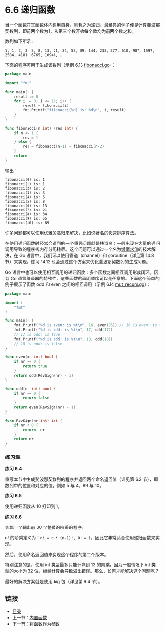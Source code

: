 # 6.6 递归函数

当一个函数在其函数体内调用自身，则称之为递归。最经典的例子便是计算斐波那契数列，即前两个数为1，从第三个数开始每个数均为前两个数之和。

数列如下所示：

	1, 1, 2, 3, 5, 8, 13, 21, 34, 55, 89, 144, 233, 377, 610, 987, 1597, 2584, 4181, 6765, 10946, …

下面的程序可用于生成该数列（示例 6.13 [fibonacci.go](examples/chapter_6/fibonacci.go)）：

```go
package main

import "fmt"

func main() {
	result := 0
	for i := 0; i <= 10; i++ {
		result = fibonacci(i)
		fmt.Printf("fibonacci(%d) is: %d\n", i, result)
	}
}

func fibonacci(n int) (res int) {
	if n <= 1 {
		res = 1
	} else {
		res = fibonacci(n-1) + fibonacci(n-2)
	}
	return
}
```

输出：

```
fibonacci(0) is: 1
fibonacci(1) is: 1
fibonacci(2) is: 2
fibonacci(3) is: 3
fibonacci(4) is: 5
fibonacci(5) is: 8
fibonacci(6) is: 13
fibonacci(7) is: 21
fibonacci(8) is: 34
fibonacci(9) is: 55
fibonacci(10) is: 89
```

许多问题都可以使用优雅的递归来解决，比如说著名的快速排序算法。

在使用递归函数时经常会遇到的一个重要问题就是栈溢出：一般出现在大量的递归调用导致的程序栈内存分配耗尽。这个问题可以通过一个名为[懒惰求值](https://zh.wikipedia.org/wiki/惰性求值)的技术解决，在 Go 语言中，我们可以使用管道（channel）和 goroutine（详见第 14.8 节）来实现。练习 14.12 也会通过这个方案来优化斐波那契数列的生成问题。

Go 语言中也可以使用相互调用的递归函数：多个函数之间相互调用形成闭环。因为 Go 语言编译器的特殊性，这些函数的声明顺序可以是任意的。下面这个简单的例子展示了函数 odd 和 even 之间的相互调用（示例 6.14 [mut_recurs.go](examples/chapter_6/mut_recurs.go)）：

```go
package main

import (
	"fmt"
)

func main() {
	fmt.Printf("%d is even: is %t\n", 16, even(16)) // 16 is even: is true
	fmt.Printf("%d is odd: is %t\n", 17, odd(17))
	// 17 is odd: is true
	fmt.Printf("%d is odd: is %t\n", 18, odd(18))
	// 18 is odd: is false
}

func even(nr int) bool {
	if nr == 0 {
		return true
	}
	return odd(RevSign(nr) - 1)
}

func odd(nr int) bool {
	if nr == 0 {
		return false
	}
	return even(RevSign(nr) - 1)
}

func RevSign(nr int) int {
	if nr < 0 {
		return -nr
	}
	return nr
}
```

### 练习题

**练习 6.4**

重写本节中生成斐波那契数列的程序并返回两个命名返回值（详见第 6.2 节），即数列中的位置和对应的值，例如 5 与 4，89 与 10。

**练习 6.5**

使用递归函数从 10 打印到 1。

**练习 6.6**

实现一个输出前 30 个整数的阶乘的程序。

n! 的阶乘定义为：`n! = n * (n-1)!, 0! = 1`，因此它非常适合使用递归函数来实现。

然后，使用命名返回值来实现这个程序的第二个版本。

特别注意的是，使用 int 类型最多只能计算到 12 的阶乘，因为一般情况下 int 类型的大小为 32 位，继续计算会导致溢出错误。那么，如何才能解决这个问题呢？

最好的解决方案就是使用 big 包（详见第 9.4 节）。


<extoc></extoc>

## 链接

- [目录](directory.md)
- 上一节：[内置函数](06.5.md)
- 下一节：[将函数作为参数](06.7.md)
